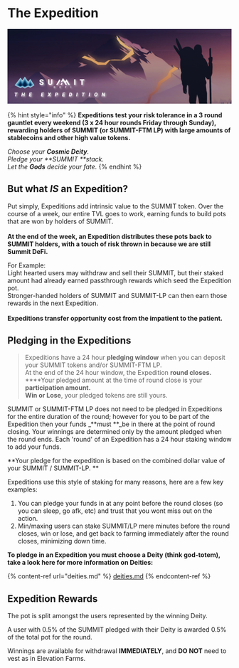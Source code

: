 # The Expedition

![](<../.gitbook/assets/Expeditions Overview Masthead (1).jpg>)

{% hint style="info" %}
**Expeditions test your risk tolerance in a 3 round gauntlet every weekend (3 x 24 hour rounds Friday through Sunday), rewarding holders of SUMMIT (or SUMMIT-FTM LP) with large amounts of stablecoins and other high value tokens.**

_Choose your **Cosmic Deity**._\
_Pledge your **SUMMIT **stack._\
_Let the **Gods** decide your fate._
{% endhint %}

## But what _IS_ an Expedition?

Put simply, Expeditions add intrinsic value to the SUMMIT token. Over the course of a week, our entire TVL goes to work, earning funds to build pots that are won by holders of SUMMIT.\
\
**At the end of the week, an Expedition distributes these pots back to SUMMIT holders, with a touch of risk thrown in because we are still Summit DeFi.**

For Example:\
Light hearted users may withdraw and sell their SUMMIT, but their staked amount had already earned passthrough rewards which seed the Expedition pot.\
Stronger-handed holders of SUMMIT and SUMMIT-LP can then earn those rewards in the next Expedition.\
\
**Expeditions transfer opportunity cost from the impatient to the patient.**

## Pledging in the Expeditions

> Expeditions have a 24 hour **pledging window** when you can deposit your SUMMIT tokens and/or SUMMIT-FTM LP.\
> At the end of the 24 hour window, the Expedition **round closes.**\
> \*\*\*\*Your pledged amount at the time of round close is your **participation amount.**\
> **Win or Lose**, your pledged tokens are still yours.

SUMMIT or SUMMIT-FTM LP does not need to be pledged in Expeditions for the entire duration of the round; however for you to be part of the Expedition then your funds _**must **_be in there at the point of round closing. Your winnings are determined only by the amount pledged when the round ends. Each 'round' of an Expedition has a 24 hour staking window to add your funds.

**Your pledge for the expedition is based on the combined dollar value of your SUMMIT / SUMMIT-LP. **

Expeditions use this style of staking for many reasons, here are a few key examples:

1. You can pledge your funds in at any point before the round closes (so you can sleep, go afk, etc) and trust that you wont miss out on the action.
2. Min/maxing users can stake SUMMIT/LP mere minutes before the round closes, win or lose, and get back to farming immediately after the round closes, minimizing down time.

**To pledge in an Expedition you must choose a Deity (think god-totem), take a look here for more information on Deities:**

{% content-ref url="deities.md" %}
[deities.md](deities.md)
{% endcontent-ref %}

## Expedition Rewards

The pot is split amongst the users represented by the winning Deity.

A user with 0.5% of the SUMMIT pledged with their Deity is awarded 0.5% of the total pot for the round.

Winnings are available for withdrawal **IMMEDIATELY**, and **DO NOT** need to vest as in Elevation Farms.
